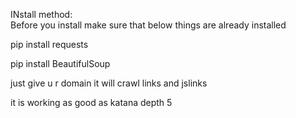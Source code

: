 INstall method:  
Before you install make sure that below things are already installed 

pip install  requests

pip install  BeautifulSoup


just give u r domain it will crawl links and jslinks


it is working as good as katana depth 5 
